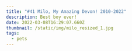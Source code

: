 ```yaml
---
title: "#41 Milo, My Amazing Devon! 2010-2022"
description: Best boy ever!
date: 2022-03-08T16:29:07.660Z
thumbnail: /static/img/milo_resized_1.jpg
tags:
  - pets
---
```

